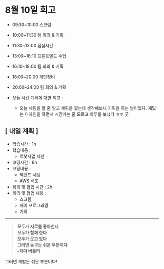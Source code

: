 # 8월 10일 회고
 - 09:30~10:00 스크럼
 - 10:00~11:30 팀 회의 & 기획
 - 11:30~13:00 점심시간
 - 13:00~16:10 프론트엔드 수업
 - 16:10~18:00 팀 회의 & 기획
 - 18:00~20:00 개인정비
 - 20:00~24:00 팀 회의 & 기획

- 오늘 시간 계획에 대한 회고 : 
    * 오늘 세팅을 할 줄 알고 계획을 짰는데 생각해보니 기획을 하는 날이었다. 재밌는 디자인을 하면서 시간가는 줄 모르고 하루를 보냈다 ㅎㅎ 굿

## [ 내일 계획 ]
- 학습시간 : 1h
- 학습내용 :
    * 로봇사업 세션
- 코딩시간 : 6h
- 코딩내용 :
    * 백엔드 세팅
    * AWS 배포
- 회의 및 협업 시간 : 2h
- 회의 및 협업 내용 : 
   * 스크럼
   * 페어 프로그래밍
   * 기획

* * *

>**모두가 서로를 좋아한다<br>모두가 함께 한다<br>모두가 웃고 있다<br>그러면 농구는 쉬운 부분이다<br>-지미 버틀러**

그러면 개발은 쉬운 부분이다!
